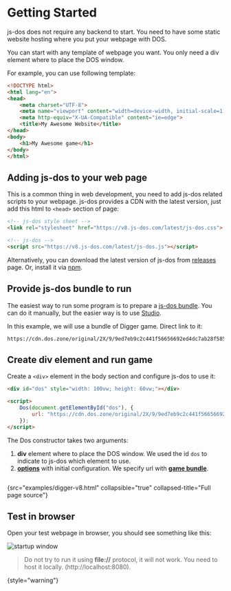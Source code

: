 # Getting Started

js-dos does not require any backend to start. You need to have some static website hosting where you put
your webpage with DOS.

You can start with any template of webpage you want. You only need a div element where to place 
the DOS window.

For example, you can use following template:
```html
<!DOCTYPE html>
<html lang="en">
<head>
    <meta charset="UTF-8">
    <meta name="viewport" content="width=device-width, initial-scale=1.0">
    <meta http-equiv="X-UA-Compatible" content="ie=edge">
    <title>My Awesome Website</title>
</head>
<body>
    <h1>My Awesome game</h1>
</body>
</html>
```

## Adding js-dos to your web page

This is a common thing in web development, you need to add js-dos related scripts to your webpage.
js-dos provides a CDN with the latest version, just add this html to `<head>` section of page:

```html
<!-- js-dos style sheet -->
<link rel="stylesheet" href="https://v8.js-dos.com/latest/js-dos.css">

<!-- js-dos -->
<script src="https://v8.js-dos.com/latest/js-dos.js"></script>
```

Alternatively, you can download the latest version of js-dos from [releases](https://github.com/caiiiycuk/js-dos/releases/) page.
Or, install it via [npm](https://www.npmjs.com/package/js-dos).

## Provide js-dos bundle to run

The easiest way to run some program is to prepare a [js-dos bundle](jsdos-bundle.md). You can do it 
manually, but the easier way is to use [Studio](jsdos-bundle.md).

In this example, we will use a bundle of Digger game.
Direct link to it: 
```
https://cdn.dos.zone/original/2X/9/9ed7eb9c2c441f56656692ed4dc7ab28f58503ce.jsdos
```

## Create div element and run game

Create a `<div>` element in the body section and configure js-dos to use it:

```html
<div id="dos" style="width: 100vw; height: 60vw;"></div>

<script>
    Dos(document.getElementById("dos"), {
        url: "https://cdn.dos.zone/original/2X/9/9ed7eb9c2c441f56656692ed4dc7ab28f58503ce.jsdos",
    });
</script>
```

The Dos constructor takes two arguments:

1. **div** element where to place the DOS window. We used the id `dos` to indicate to js-dos which element to use.
2. [**options**](Player-API.md) with initial configuration. We specify url with [**game bundle**](jsdos-bundle.md).

```Typescript
```
{src="examples/digger-v8.html" collapsible="true" collapsed-title="Full page source"}

## Test in browser

Open your test webpage in browser, you should see something like this:

![startup window](preview.jpg)

> Do not try to run it using **file://** protocol, it will not work.
> You need to host it locally. (http://localhost:8080).
> 
{style="warning"}